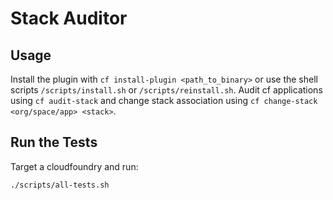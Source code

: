 # Stack Auditor

## Usage
Install the plugin with `cf install-plugin <path_to_binary>` or use the shell scripts `/scripts/install.sh` or `/scripts/reinstall.sh`.
Audit cf applications using `cf audit-stack` and change stack association using `cf change-stack <org/space/app> <stack>`.

## Run the Tests

Target a cloudfoundry and run:

`./scripts/all-tests.sh` 
